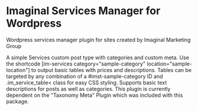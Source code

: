 # Imaginal Services Manager for Wordpress
Wordpress services manager plugin for sites created by Imaginal Marketing Group


A simple Services custom post type with categories and custom meta. 
Use the shortcode [im-services category="sample-category" location="sample-location"] to output basic tables with prices and descriptions. Tables can be targeted by any combination of a #imst-sample-category ID and .im_service_table< class for easy CSS styling. Supports basic text descriptions for posts as well as categories. This plugin is currently dependent on the "Taxonomy Meta" Plugin which was included with this package.